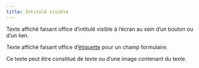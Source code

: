 ```yaml
---
title: Intitulé visible 
---
```


Texte affiché faisant office d’intitulé visible à l’écran au sein d’un bouton
ou d’un lien.

Texte affiché faisant office d’[étiquette](#etiquette-de-champ-de-formulaire)
pour un champ formulaire.

Ce texte peut être constitué de texte ou d’une image contenant du texte.

